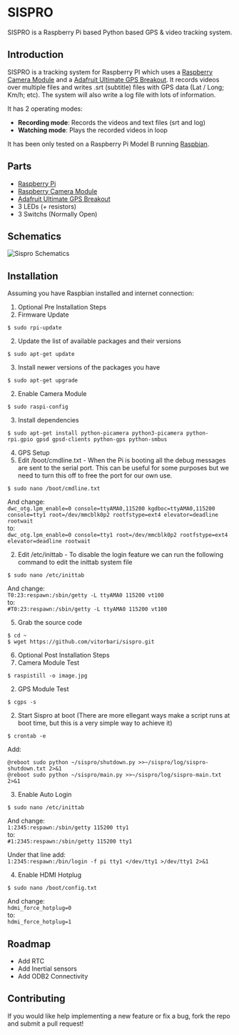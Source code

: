 # SISPRO

SISPRO is a Raspberry Pi based Python based GPS & video tracking system. 

## Introduction

SISPRO is a tracking system for Raspberry PI which uses a [Raspberry Camera Module](https://www.raspberrypi.org/products/camera-module/) and a [Adafruit Ultimate GPS Breakout](http://www.adafruit.com/product/746). It records videos over multiple files and writes .srt (subtitle) files with GPS data (Lat / Long; Km/h; etc). The system will also write a log file with lots of information.

It has 2 operating modes:

* **Recording mode**: Records the videos and text files (srt and log)
* **Watching mode**: Plays the recorded videos in loop 

It has been only tested on a Raspberry Pi Model B running [Raspbian](https://www.raspbian.org/).

## Parts

* [Raspberry Pi](https://www.raspberrypi.org/products/model-b/)
* [Raspberry Camera Module](https://www.raspberrypi.org/products/camera-module/)
* [Adafruit Ultimate GPS Breakout](http://www.adafruit.com/product/746)
* 3 LEDs (+ resistors)
* 3 Switchs (Normally Open)

## Schematics

![Sispro Schematics](../schematics/sispro.schema.png?raw=true)

## Installation

Assuming you have Raspbian installed and internet connection:

1. Optional Pre Installation Steps
 1. Firmware Update
 ```
 $ sudo rpi-update
 ```

 2. Update the list of available packages and their versions
 ```
 $ sudo apt-get update
 ```

 3. Install newer versions of the packages you have
 ```
 $ sudo apt-get upgrade
 ```

2. Enable Camera Module
```
$ sudo raspi-config
```

3. Install dependencies
```
$ sudo apt-get install python-picamera python3-picamera python-rpi.gpio gpsd gpsd-clients python-gps python-smbus
```

4. GPS Setup
 1. Edit /boot/cmdline.txt - When the Pi is booting all the debug messages are sent to the serial port. This can be useful for some purposes but we need to turn this off to free the port for our own use.
 ```
 $ sudo nano /boot/cmdline.txt
 ```

 And change:  
 `dwc_otg.lpm_enable=0 console=ttyAMA0,115200 kgdboc=ttyAMA0,115200 console=tty1 root=/dev/mmcblk0p2 rootfstype=ext4 elevator=deadline rootwait`  
 to:  
 `dwc_otg.lpm_enable=0 console=tty1 root=/dev/mmcblk0p2 rootfstype=ext4 elevator=deadline rootwait` 

 2. Edit /etc/inittab - To disable the login feature we can run the following command to edit the inittab system file
 ```
 $ sudo nano /etc/inittab
 ```

 And change:  
 `T0:23:respawn:/sbin/getty -L ttyAMA0 115200 vt100`  
 to:  
 `#T0:23:respawn:/sbin/getty -L ttyAMA0 115200 vt100`

5. Grab the source code
```
$ cd ~  
$ wget https://github.com/vitorbari/sispro.git
```

6. Optional Post Installation Steps
 1. Camera Module Test  
 ```
 $ raspistill -o image.jpg
 ```

 2. GPS Module Test  
 ```
 $ cgps -s
 ```

 2. Start Sispro at boot (There are more ellegant ways make a script runs at boot time, but this is a very simple way to achieve it)
 ```
 $ crontab -e
 ```

 Add:  
 ```
 @reboot sudo python ~/sispro/shutdown.py >>~/sispro/log/sispro-shutdown.txt 2>&1  
 @reboot sudo python ~/sispro/main.py >>~/sispro/log/sispro-main.txt 2>&1
 ```

 3. Enable Auto Login
 ```
 $ sudo nano /etc/inittab
 ```

 And change:  
 `1:2345:respawn:/sbin/getty 115200 tty1`  
 to:  
 `#1:2345:respawn:/sbin/getty 115200 tty1`

 Under that line add:  
 `1:2345:respawn:/bin/login -f pi tty1 </dev/tty1 >/dev/tty1 2>&1`

 4. Enable HDMI Hotplug  
 ```
 $ sudo nano /boot/config.txt
 ```

 And change:  
 `hdmi_force_hotplug=0`  
 to:  
 `hdmi_force_hotplug=1`

## Roadmap

* Add RTC
* Add Inertial sensors
* Add ODB2 Connectivity

## Contributing

If you would like help implementing a new feature or fix a bug, fork the repo and submit a pull request!
